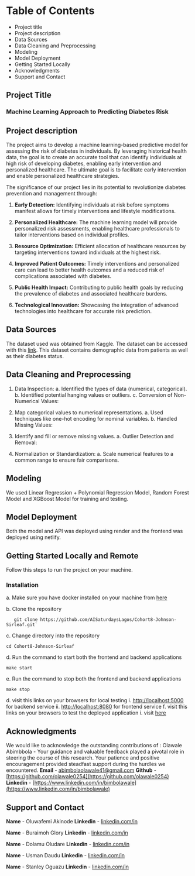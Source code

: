 # Table of Contents

- Project title
- Project description
- Data Sources
- Data Cleaning and Preprocessing
- Modeling
- Model Deployment
- Getting Started Locally
- Acknowledgments
- Support and Contact

## Project Title

### Machine Learning Approach to Predicting Diabetes Risk

## Project description

The project aims to develop a machine learning-based predictive model for assessing the risk of diabetes in individuals. By leveraging historical health data, the goal is to create an accurate tool that can identify individuals at high risk of developing diabetes, enabling early intervention and personalized healthcare. The ultimate goal is to facilitate early intervention and enable personalized healthcare strategies.

The significance of our project lies in its potential to revolutionize diabetes prevention and management through:

1. **Early Detection:** Identifying individuals at risk before symptoms manifest allows for timely interventions and lifestyle modifications.

2. **Personalized Healthcare:** The machine learning model will provide personalized risk assessments, enabling healthcare professionals to tailor interventions based on individual profiles.

3. **Resource Optimization:** Efficient allocation of healthcare resources by targeting interventions toward individuals at the highest risk.

4. **Improved Patient Outcomes:** Timely interventions and personalized care can lead to better health outcomes and a reduced risk of complications associated with diabetes.

5. **Public Health Impact:** Contributing to public health goals by reducing the prevalence of diabetes and associated healthcare burdens.

6. **Technological Innovation:** Showcasing the integration of advanced technologies into healthcare for accurate risk prediction.

## Data Sources

The dataset used was obtained from Kaggle. The dataset can be accessed with this [link](https://www.kaggle.com/datasets/iammustafatz/diabetes-prediction-dataset). This dataset contains demographic data from patients as well as their diabetes status.

## Data Cleaning and Preprocessing

1. Data Inspection:
   a. Identified the types of data (numerical, categorical).
   b. Identified potential hanging values or outliers.
   c. Conversion of Non-Numerical Values:

2. Map categorical values to numerical representations.
   a. Used techniques like one-hot encoding for nominal variables.
   b. Handled Missing Values:

3. Identify and fill or remove missing values.
   a. Outlier Detection and Removal:

4. Normalization or Standardization:
   a. Scale numerical features to a common range to ensure fair comparisons.

## Modeling

We used Linear Regression + Polynomial Regression Model, Random Forest Model and XGBoost Model for training and testing.

## Model Deployment

Both the model and API was deployed using render and the frontend was deployed using netlify.

## Getting Started Locally and Remote

Follow this steps to run the project on your machine.

### Installation

a. Make sure you have docker installed on your machine from [here](https://www.docker.com/products/docker-desktop/)

b. Clone the repository

```shell
   git clone https://github.com/AISaturdaysLagos/Cohort8-Johnson-Sirleaf.git`
```

c. Change directory into the repository

```shell
cd Cohort8-Johnson-Sirleaf
```

d. Run the command to start both the frontend and backend applications

```shell
make start
```

e. Run the command to stop both the frontend and backend applications

```shell
make stop
```

d. visit this links on your browsers for local testing
i. <http://localhost:5000> for backend service
ii. <http://localhost:8080> for frontend service
f. visit this links on your browsers to test the deployed application
i. visit [here](https://tranquil-llama-c1669d.netlify.app)

## Acknowledgments

We would like to acknowledge the outstanding contributions of :
Olawale Abimbbola - Your guidance and valuable feedback played a pivotal role in steering the course of this research. Your patience and positive encouragement provided steadfast support during the hurdles we encountered.
**Email** - [abimbolaolawale41@gmail.com](abimbolaolawale41@gmail.com)
**Github** - [https://github.com/olawale0254](https://github.com/olawale0254)
**Linkedin** - [https://www.linkedin.com/in/bimbolawale](https://www.linkedin.com/in/bimbolawale)

## Support and Contact

**Name** - Oluwafemi Akinode
**Linkedin** - [linkedin.com/in](https://www.linkedin.com/in/oluwafemi-akinode-572459148)

**Name** - Buraimoh Glory
**Linkedin** - [linkedin.com/in](https://www.linkedin.com/in/gloryburaimoh)

**Name** - Dolamu Oludare
**Linkedin** - [linkedin.com/in](https://www.linkedin.com/in/dolamu-oludare-76097b133/)

**Name** - Usman Daudu
**Linkedin** - [linkedin.com/in](https://www.linkedin.com/in/usmanadaudu)

**Name** - Stanley Oguazu
**Linkedin** - [linkedin.com/in](https://www.linkedin.com/in/chinedu-oguazu-bba88440/)
